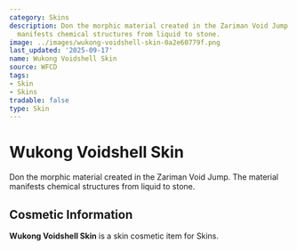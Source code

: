 ```yaml
---
category: Skins
description: Don the morphic material created in the Zariman Void Jump. The material
  manifests chemical structures from liquid to stone.
image: ../images/wukong-voidshell-skin-0a2e60779f.png
last_updated: '2025-09-17'
name: Wukong Voidshell Skin
source: WFCD
tags:
- Skin
- Skins
tradable: false
type: Skin
---
```


# Wukong Voidshell Skin

Don the morphic material created in the Zariman Void Jump. The material manifests chemical structures from liquid to stone.

## Cosmetic Information

**Wukong Voidshell Skin** is a skin cosmetic item for Skins.


